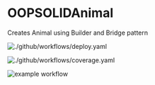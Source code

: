 # OOPSOLIDAnimal
Creates Animal using Builder and Bridge pattern

![./github/workflows/deploy.yaml](https://github.com/LF477/OOPSOLIDAnimal/actions/workflows/deploy.yaml/badge.svg)

![./github/workflows/coverage.yaml](https://github.com/LF477/OOPSOLIDAnimal/actions/workflows/coverage.yml/badge.svg)

![example workflow](https://github.com/github/docs/actions/workflows/main.yml/badge.svg)
